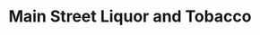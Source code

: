 ---
title: "Main Street Liquor and Tobacco"
url: /carbondale/main-street-liquor-and-tobacco/
shop: Spirituosen
---